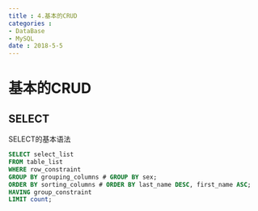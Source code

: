 ```yaml
---
title : 4.基本的CRUD
categories : 
- DataBase
- MySQL
date : 2018-5-5
---
```


# 基本的CRUD

## SELECT

SELECT的基本语法

```sql
SELECT select_list
FROM table_list
WHERE row_constraint
GROUP BY grouping_columns # GROUP BY sex;
ORDER BY sorting_columns # ORDER BY last_name DESC, first_name ASC;
HAVING group_constraint
LIMIT count;
```

